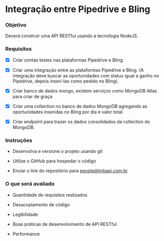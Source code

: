 # Integração entre Pipedrive e Bling

### Objetivo

Deverá construir uma API RESTful usando a tecnologia NodeJS.


### Requisitos

- [x] Criar contas testes nas plataformas Pipedrive e Bling.

- [x] Criar uma integração entre as plataformas Pipedrive e Bling. (A integração deve buscar as oportunidades com status igual a ganho no Pipedrive, depois inseri-las como pedido no Bling).

- [x] Criar banco de dados mongo, existem serviços como MongoDB Atlas para criar de graça

- [x] Criar uma collection no banco de dados MongoDB agregando as oportunidades inseridas no Bling por dia e valor total.

- [x] Criar endpoint para trazer os dados consolidados da collection do MongoDB.


### Instruções

- Desenvolva e versione o projeto usando git

- Utilize o GitHub para hospedar o código

- Enviar o link do repositório para people@linkapi.com.br


### O que será avaliado

- Quantidade de requisitos realizados

- Desacoplamento de código

- Legibilidade

- Boas práticas de desenvolvimento de API RESTful

- Performance

